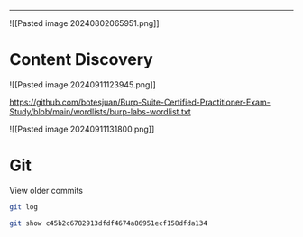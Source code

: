 ____

![[Pasted image 20240802065951.png]]

# Content Discovery

![[Pasted image 20240911123945.png]]

https://github.com/botesjuan/Burp-Suite-Certified-Practitioner-Exam-Study/blob/main/wordlists/burp-labs-wordlist.txt

![[Pasted image 20240911131800.png]]
# Git 

View older commits

```bash
git log
```

```bash
git show c45b2c6782913dfdf4674a86951ecf158dfda134
```
